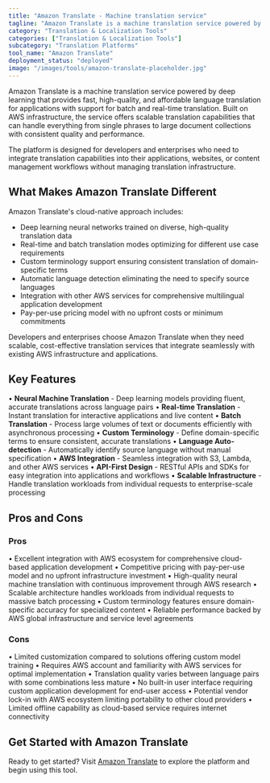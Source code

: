 ```yaml
---
title: "Amazon Translate - Machine translation service"
tagline: "Amazon Translate is a machine translation service powered by deep learning that provides fast, high-quality, and affordable language translation for applications with support for batch and real-time translation..."
category: "Translation & Localization Tools"
categories: ["Translation & Localization Tools"]
subcategory: "Translation Platforms"
tool_name: "Amazon Translate"
deployment_status: "deployed"
image: "/images/tools/amazon-translate-placeholder.jpg"
---
```


Amazon Translate is a machine translation service powered by deep learning that provides fast, high-quality, and affordable language translation for applications with support for batch and real-time translation. Built on AWS infrastructure, the service offers scalable translation capabilities that can handle everything from single phrases to large document collections with consistent quality and performance.

The platform is designed for developers and enterprises who need to integrate translation capabilities into their applications, websites, or content management workflows without managing translation infrastructure.

## What Makes Amazon Translate Different

Amazon Translate's cloud-native approach includes:
- Deep learning neural networks trained on diverse, high-quality translation data
- Real-time and batch translation modes optimizing for different use case requirements
- Custom terminology support ensuring consistent translation of domain-specific terms
- Automatic language detection eliminating the need to specify source languages
- Integration with other AWS services for comprehensive multilingual application development
- Pay-per-use pricing model with no upfront costs or minimum commitments

Developers and enterprises choose Amazon Translate when they need scalable, cost-effective translation services that integrate seamlessly with existing AWS infrastructure and applications.

## Key Features

• **Neural Machine Translation** - Deep learning models providing fluent, accurate translations across language pairs
• **Real-time Translation** - Instant translation for interactive applications and live content
• **Batch Translation** - Process large volumes of text or documents efficiently with asynchronous processing
• **Custom Terminology** - Define domain-specific terms to ensure consistent, accurate translations
• **Language Auto-detection** - Automatically identify source language without manual specification
• **AWS Integration** - Seamless integration with S3, Lambda, and other AWS services
• **API-First Design** - RESTful APIs and SDKs for easy integration into applications and workflows
• **Scalable Infrastructure** - Handle translation workloads from individual requests to enterprise-scale processing

## Pros and Cons

### Pros
• Excellent integration with AWS ecosystem for comprehensive cloud-based application development
• Competitive pricing with pay-per-use model and no upfront infrastructure investment
• High-quality neural machine translation with continuous improvement through AWS research
• Scalable architecture handles workloads from individual requests to massive batch processing
• Custom terminology features ensure domain-specific accuracy for specialized content
• Reliable performance backed by AWS global infrastructure and service level agreements

### Cons
• Limited customization compared to solutions offering custom model training
• Requires AWS account and familiarity with AWS services for optimal implementation
• Translation quality varies between language pairs with some combinations less mature
• No built-in user interface requiring custom application development for end-user access
• Potential vendor lock-in with AWS ecosystem limiting portability to other cloud providers
• Limited offline capability as cloud-based service requires internet connectivity

## Get Started with Amazon Translate

Ready to get started? Visit [Amazon Translate](https://aws.amazon.com/translate/) to explore the platform and begin using this tool.